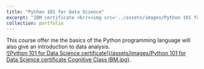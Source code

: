 ```yaml
---
title: "Python 101 for Data Science"
excerpt: "IBM certificate <br/><img src='../assets/images/Python 101 for Data Science certificate Cognitive Class IBM.jpg' width='500' height='300'>"
collection: portfolio
---
```


This course offer me the basics of the Python programming language will also give an introduction to data analysis.<br/>
<a href="https://courses.cognitiveclass.ai/certificates/ada993efa3e0433eae2c0ee593703f13">![Python 101 for Data Science certificate](/assets/images/Python 101 for Data Science certificate Cognitive Class IBM.jpg)<a/>.

